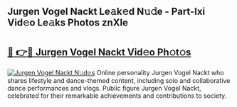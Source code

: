 ## Jurgen Vogel Nackt Le𝚊k𝚎d N𝚞𝚍e - Part-Ixi Vid𝚎o Le𝚊ks Photos znXIe

# <h2><a href="http://fb11uc.evod.top/?m=Jurgen+Vogel+Nackt">🔗 👉🔴 Jurgen Vogel Nackt Vid𝚎o Ph𝚘t𝚘s</a></h2>

[![Jurgen Vogel Nackt N𝚞d𝚎s](https://i.imgur.com/8V9OHl7.gif)](http://fb11uc.evod.top/?m=Jurgen+Vogel+Nackt)
Online personality Jurgen Vogel Nackt who shares lifestyle and dance-themed content, including solo and collaborative dance performances and vlogs. Public figure Jurgen Vogel Nackt, celebrated for their remarkable achievements and contributions to society. 
